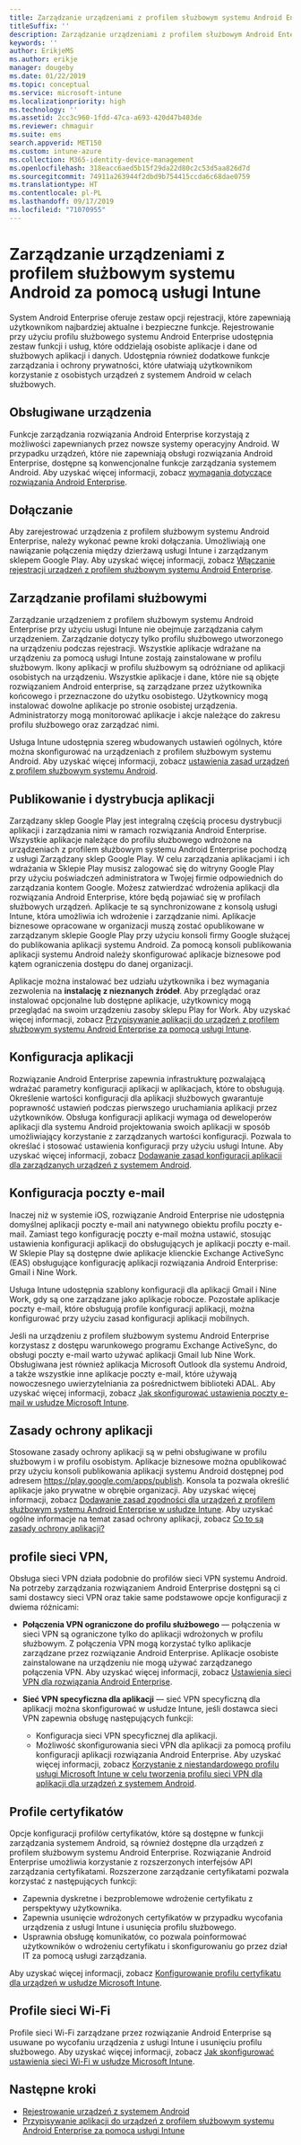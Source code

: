 ```yaml
---
title: Zarządzanie urządzeniami z profilem służbowym systemu Android Enterprise w usłudze Microsoft Intune
titleSuffix: ''
description: Zarządzanie urządzeniami z profilem służbowym Android Enterprise przez usługę Microsoft Intune udostępnia dodatkowe funkcje zarządzania i ochrony prywatności, które ułatwiają użytkownikom korzystanie z osobistych urządzeń z systemem Android w celach służbowych.
keywords: ''
author: ErikjeMS
ms.author: erikje
manager: dougeby
ms.date: 01/22/2019
ms.topic: conceptual
ms.service: microsoft-intune
ms.localizationpriority: high
ms.technology: ''
ms.assetid: 2cc3c960-1fdd-47ca-a693-420d47b403de
ms.reviewer: chmaguir
ms.suite: ems
search.appverid: MET150
ms.custom: intune-azure
ms.collection: M365-identity-device-management
ms.openlocfilehash: 318eacc6aed5b15f29da22d80c2c53d5aa826d7d
ms.sourcegitcommit: 74911a263944f2dbd9b754415ccda6c68dae0759
ms.translationtype: HT
ms.contentlocale: pl-PL
ms.lasthandoff: 09/17/2019
ms.locfileid: "71070955"
---
```

# <a name="manage-android-work-profile-devices-with-intune"></a>Zarządzanie urządzeniami z profilem służbowym systemu Android za pomocą usługi Intune

System Android Enterprise oferuje zestaw opcji rejestracji, które zapewniają użytkownikom najbardziej aktualne i bezpieczne funkcje. Rejestrowanie przy użyciu profilu służbowego systemu Android Enterprise udostępnia zestaw funkcji i usług, które oddzielają osobiste aplikacje i dane od służbowych aplikacji i danych. Udostępnia również dodatkowe funkcje zarządzania i ochrony prywatności, które ułatwiają użytkownikom korzystanie z osobistych urządzeń z systemem Android w celach służbowych. 

## <a name="supported-devices"></a>Obsługiwane urządzenia

Funkcje zarządzania rozwiązania Android Enterprise korzystają z możliwości zapewnianych przez nowsze systemy operacyjny Android. W przypadku urządzeń, które nie zapewniają obsługi rozwiązania Android Enterprise, dostępne są konwencjonalne funkcje zarządzania systemem Android. Aby uzyskać więcej informacji, zobacz [wymagania dotyczące rozwiązania Android Enterprise](https://support.google.com/work/android/answer/6174145?hl=en&ref_topic=6151012).

## <a name="onboarding"></a>Dołączanie

Aby zarejestrować urządzenia z profilem służbowym systemu Android Enterprise, należy wykonać pewne kroki dołączania. Umożliwiają one nawiązanie połączenia między dzierżawą usługi Intune i zarządzanym sklepem Google Play. Aby uzyskać więcej informacji, zobacz [Włączanie rejestracji urządzeń z profilem służbowym systemu Android Enterprise](android-work-profile-enroll.md).

## <a name="work-profile-management"></a>Zarządzanie profilami służbowymi

Zarządzanie urządzeniem z profilem służbowym systemu Android Enterprise przy użyciu usługi Intune nie obejmuje zarządzania całym urządzeniem. Zarządzanie dotyczy tylko profilu służbowego utworzonego na urządzeniu podczas rejestracji. Wszystkie aplikacje wdrażane na urządzeniu za pomocą usługi Intune zostają zainstalowane w profilu służbowym. Ikony aplikacji w profilu służbowym są odróżniane od aplikacji osobistych na urządzeniu. Wszystkie aplikacje i dane, które nie są objęte rozwiązaniem Android enterprise, są zarządzane przez użytkownika końcowego i przeznaczone do użytku osobistego. Użytkownicy mogą instalować dowolne aplikacje po stronie osobistej urządzenia. Administratorzy mogą monitorować aplikacje i akcje należące do zakresu profilu służbowego oraz zarządzać nimi.

Usługa Intune udostępnia szereg wbudowanych ustawień ogólnych, które można skonfigurować na urządzeniach z profilem służbowym systemu Android. Aby uzyskać więcej informacji, zobacz [ustawienia zasad urządzeń z profilem służbowym systemu Android](compliance-policy-create-android-for-work.md).

## <a name="app-publishing-and-distribution"></a>Publikowanie i dystrybucja aplikacji

Zarządzany sklep Google Play jest integralną częścią procesu dystrybucji aplikacji i zarządzania nimi w ramach rozwiązania Android Enterprise. Wszystkie aplikacje należące do profilu służbowego wdrożone na urządzeniach z profilem służbowym systemu Android Enterprise pochodzą z usługi Zarządzany sklep Google Play. W celu zarządzania aplikacjami i ich wdrażania w Sklepie Play musisz zalogować się do witryny Google Play przy użyciu poświadczeń administratora w Twojej firmie odpowiednich do zarządzania kontem Google. Możesz zatwierdzać wdrożenia aplikacji dla rozwiązania Android Enterprise, które będą pojawiać się w profilach służbowych urządzeń. Aplikacje te są synchronizowane z konsolą usługi Intune, która umożliwia ich wdrożenie i zarządzanie nimi. Aplikacje biznesowe opracowane w organizacji muszą zostać opublikowane w zarządzanym sklepie Google Play przy użyciu konsoli firmy Google służącej do publikowania aplikacji systemu Android. Za pomocą konsoli publikowania aplikacji systemu Android należy skonfigurować aplikacje biznesowe pod kątem ograniczenia dostępu do danej organizacji.

Aplikacje można instalować bez udziału użytkownika i bez wymagania zezwolenia na **instalację z nieznanych źródeł**. Aby przeglądać oraz instalować opcjonalne lub dostępne aplikacje, użytkownicy mogą przeglądać na swoim urządzeniu zasoby sklepu Play for Work. Aby uzyskać więcej informacji, zobacz [Przypisywanie aplikacji do urządzeń z profilem służbowym systemu Android Enterprise za pomocą usługi Intune](apps-add-android-for-work.md).

## <a name="app-configuration"></a>Konfiguracja aplikacji

Rozwiązanie Android Enterprise zapewnia infrastrukturę pozwalającą wdrażać parametry konfiguracji aplikacji w aplikacjach, które to obsługują. Określenie wartości konfiguracji dla aplikacji służbowych gwarantuje poprawność ustawień podczas pierwszego uruchamiania aplikacji przez użytkowników. Obsługa konfiguracji aplikacji wymaga od deweloperów aplikacji dla systemu Android projektowania swoich aplikacji w sposób umożliwiający korzystanie z zarządzanych wartości konfiguracji. Pozwala to określać i stosować ustawienia konfiguracji przy użyciu usługi Intune. Aby uzyskać więcej informacji, zobacz [Dodawanie zasad konfiguracji aplikacji dla zarządzanych urządzeń z systemem Android](app-configuration-policies-use-android.md).

## <a name="email-configuration"></a>Konfiguracja poczty e-mail

Inaczej niż w systemie iOS, rozwiązanie Android Enterprise nie udostępnia domyślnej aplikacji poczty e-mail ani natywnego obiektu profilu poczty e-mail. Zamiast tego konfigurację poczty e-mail można ustawić, stosując ustawienia konfiguracji aplikacji do obsługujących je aplikacji poczty e-mail. W Sklepie Play są dostępne dwie aplikacje klienckie Exchange ActiveSync (EAS) obsługujące konfigurację aplikacji rozwiązania Android Enterprise: Gmail i Nine Work.

Usługa Intune udostępnia szablony konfiguracji dla aplikacji Gmail i Nine Work, gdy są one zarządzane jako aplikacje robocze. Pozostałe aplikacje poczty e-mail, które obsługują profile konfiguracji aplikacji, można konfigurować przy użyciu zasad konfiguracji aplikacji mobilnych.

Jeśli na urządzeniu z profilem służbowym systemu Android Enterprise korzystasz z dostępu warunkowego programu Exchange ActiveSync, do obsługi poczty e-mail warto używać aplikacji Gmail lub Nine Work. Obsługiwana jest również aplikacja Microsoft Outlook dla systemu Android, a także wszystkie inne aplikacje poczty e-mail, które używają nowoczesnego uwierzytelniania za pośrednictwem biblioteki ADAL. Aby uzyskać więcej informacji, zobacz [Jak skonfigurować ustawienia poczty e-mail w usłudze Microsoft Intune](email-settings-configure.md).

## <a name="app-protection-policies"></a>Zasady ochrony aplikacji

Stosowane zasady ochrony aplikacji są w pełni obsługiwane w profilu służbowym i w profilu osobistym. Aplikacje biznesowe można opublikować przy użyciu konsoli publikowania aplikacji systemu Android dostępnej pod adresem https://play.google.com/apps/publish. Konsola ta pozwala określić aplikacje jako prywatne w obrębie organizacji. Aby uzyskać więcej informacji, zobacz [Dodawanie zasad zgodności dla urządzeń z profilem służbowym systemu Android Enterprise w usłudze Intune](compliance-policy-create-android-for-work.md). Aby uzyskać ogólne informacje na temat zasad ochrony aplikacji, zobacz [Co to są zasady ochrony aplikacji?](app-protection-policy.md)

## <a name="vpn-profiles"></a>profile sieci VPN,

Obsługa sieci VPN działa podobnie do profilów sieci VPN systemu Android. Na potrzeby zarządzania rozwiązaniem Android Enterprise dostępni są ci sami dostawcy sieci VPN oraz takie same podstawowe opcje konfiguracji z dwiema różnicami:

- **Połączenia VPN ograniczone do profilu służbowego** — połączenia w sieci VPN są ograniczone tylko do aplikacji wdrożonych w profilu służbowym. Z połączenia VPN mogą korzystać tylko aplikacje zarządzane przez rozwiązanie Android Enterprise. Aplikacje osobiste zainstalowane na urządzeniu nie mogą używać zarządzanego połączenia VPN. Aby uzyskać więcej informacji, zobacz [Ustawienia sieci VPN dla rozwiązania Android Enterprise](vpn-settings-android-enterprise.md).

- **Sieć VPN specyficzna dla aplikacji** — sieć VPN specyficzną dla aplikacji można skonfigurować w usłudze Intune, jeśli dostawca sieci VPN zapewnia obsługę następujących funkcji:
  - Konfiguracja sieci VPN specyficznej dla aplikacji.
  - Możliwość skonfigurowania sieci VPN dla aplikacji za pomocą profilu konfiguracji aplikacji rozwiązania Android Enterprise.
  Aby uzyskać więcej informacji, zobacz [Korzystanie z niestandardowego profilu usługi Microsoft Intune w celu tworzenia profilu sieci VPN dla aplikacji dla urządzeń z systemem Android](android-pulse-secure-per-app-vpn.md).

## <a name="certificate-profiles"></a>Profile certyfikatów

Opcje konfiguracji profilów certyfikatów, które są dostępne w funkcji zarządzania systemem Android, są również dostępne dla urządzeń z profilem służbowym systemu Android Enterprise. Rozwiązanie Android Enterprise umożliwia korzystanie z rozszerzonych interfejsów API zarządzania certyfikatami. Rozszerzone zarządzanie certyfikatami pozwala korzystać z następujących funkcji:

- Zapewnia dyskretne i bezproblemowe wdrożenie certyfikatu z perspektywy użytkownika.
- Zapewnia usunięcie wdrożonych certyfikatów w przypadku wycofania urządzenia z usługi Intune i usunięcia profilu służbowego.
- Usprawnia obsługę komunikatów, co pozwala poinformować użytkowników o wdrożeniu certyfikatu i skonfigurowaniu go przez dział IT za pomocą usługi zarządzania.

Aby uzyskać więcej informacji, zobacz [Konfigurowanie profilu certyfikatu dla urządzeń w usłudze Microsoft Intune](certificates-configure.md).

## <a name="wi-fi-profiles"></a>Profile sieci Wi-Fi

Profile sieci Wi-Fi zarządzane przez rozwiązanie Android Enterprise są usuwane po wycofaniu urządzenia z usługi Intune i usunięciu profilu służbowego. Aby uzyskać więcej informacji, zobacz [Jak skonfigurować ustawienia sieci Wi-Fi w usłudze Microsoft Intune](wi-fi-settings-configure.md).

## <a name="next-steps"></a>Następne kroki
- [Rejestrowanie urządzeń z systemem Android](android-enroll.md)
- [Przypisywanie aplikacji do urządzeń z profilem służbowym systemu Android Enterprise za pomocą usługi Intune](apps-add-android-for-work.md)
